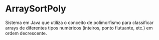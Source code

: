 # ArraySortPoly
 Sistema em Java que utiliza o conceito de polimorfismo para classificar arrays de diferentes tipos numéricos (inteiros, ponto flutuante, etc.) em ordem decrescente.
